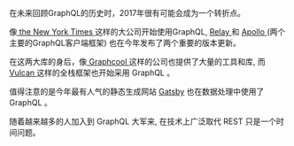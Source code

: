 在未来回顾GraphQL的历史时，2017年很有可能会成为一个转折点。

像[ the New York Times ](https://open.nytimes.com/react-relay-and-graphql-under-the-hood-of-the-times-website-redesign-22fb62ea9764) 这样的大公司开始使用GraphQL, [ Relay ](https://code.facebook.com/posts/1362748677097871/relay-modern-simpler-faster-more-extensible/) 和 [ Apollo ](https://dev-blog.apollodata.com/apollo-client-2-0-5c8d0affcec7) (两个主要的GraphQL客户端框架) 也在今年发布了两个重要的版本更新。


在这两大库的身后，像[ Graphcool ](http://www.graph.cool/) 这样的公司也提供了大量的工具和库, 而[ Vulcan ](http://vulcanjs.org) 这样的全栈框架也开始采用 GraphQL 。

值得注意的是今年最有人气的静态生成网站 [Gatsby](http://gatsbyjs.org) 也在数据处理中使用了 GraphQL 。

随着越来越多的人加入到 GraphQL 大军来, 在技术上广泛取代 REST 只是一个时间问题。
